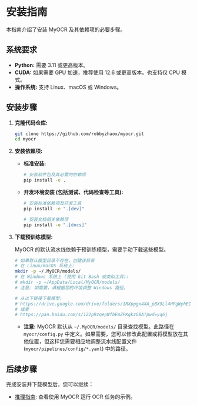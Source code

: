# 安装指南

本指南介绍了安装 MyOCR 及其依赖项的必要步骤。

## 系统要求

*   **Python:** 需要 3.11 或更高版本。
*   **CUDA:** 如果需要 GPU 加速，推荐使用 12.6 或更高版本。也支持仅 CPU 模式。
*   **操作系统:** 支持 Linux、macOS 或 Windows。

## 安装步骤

1.  **克隆代码仓库:**

    ```bash
    git clone https://github.com/robbyzhaox/myocr.git
    cd myocr
    ```

2.  **安装依赖项:**

    *   **标准安装:**
        ```bash
        # 安装软件包及其必需的依赖项
        pip install -e .
        ```
    *   **开发环境安装 (包括测试、代码检查等工具):**
        ```bash
        # 安装标准依赖项及开发工具
        pip install -e ".[dev]"

        # 安装文档相关依赖项
        pip install -e ".[docs]"
        ```

3.  **下载预训练模型:**

    MyOCR 的默认流水线依赖于预训练模型，需要手动下载这些模型。

    ```bash
    # 如果默认模型目录不存在，创建该目录
    # 在 Linux/macOS 系统上:
    mkdir -p ~/.MyOCR/models/
    # 在 Windows 系统上 (使用 Git Bash 或类似工具):
    # mkdir -p ~/AppData/Local/MyOCR/models/
    # 注意: 如需要，请根据您的环境调整 Windows 路径。

    # 从以下链接下载模型: 
    # https://drive.google.com/drive/folders/1RXppgx4XA_pBX9Ll4HFgWyhECh5JtHnY
    # 或者
    # https://pan.baidu.com/s/122p9zqepWfbEmZPKqkzGBA?pwd=yq6j
    ```

    *   **注意:** MyOCR 默认从 `~/.MyOCR/models/` 目录查找模型。此路径在 `myocr/config.py` 中定义。如果需要，您可以修改此配置或将模型放在其他位置，但这样您需要相应地调整流水线配置文件 (`myocr/pipelines/config/*.yaml`) 中的路径。

## 后续步骤

完成安装并下载模型后，您可以继续：

*   [推理指南](../inference/local.md): 查看使用 MyOCR 运行 OCR 任务的示例。
